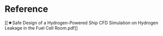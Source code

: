 # Reference 
[[★Safe Design of a Hydrogen-Powered Ship CFD Simulation on Hydrogen Leakage in the Fuel Cell Room.pdf]]


